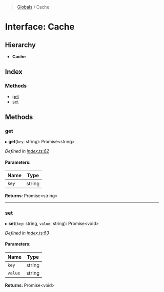 > [Globals](../README.md) / Cache

# Interface: Cache

## Hierarchy

* **Cache**

## Index

### Methods

* [get](cache.md#get)
* [set](cache.md#set)

## Methods

### get

▸ **get**(`key`: string): Promise\<string>

*Defined in [index.ts:62](https://github.com/FranckFreiburger/vue3-sfc-loader/blob/484f83e/src/index.ts#L62)*

#### Parameters:

Name | Type |
------ | ------ |
`key` | string |

**Returns:** Promise\<string>

___

### set

▸ **set**(`key`: string, `value`: string): Promise\<void>

*Defined in [index.ts:63](https://github.com/FranckFreiburger/vue3-sfc-loader/blob/484f83e/src/index.ts#L63)*

#### Parameters:

Name | Type |
------ | ------ |
`key` | string |
`value` | string |

**Returns:** Promise\<void>
